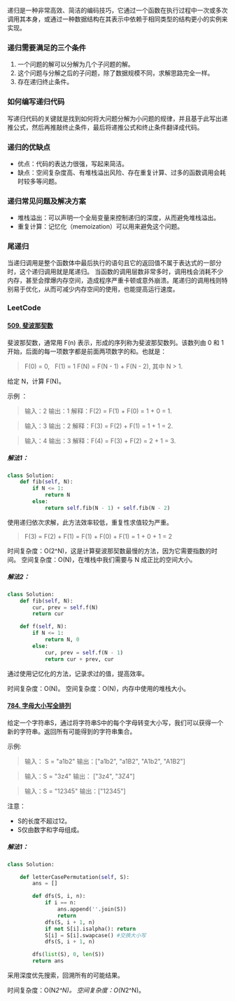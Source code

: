 递归是一种非常高效、简洁的编码技巧，它通过一个函数在执行过程中一次或多次调用其本身，或通过一种数据结构在其表示中依赖于相同类型的结构更小的实例来实现。

### 递归需要满足的三个条件

1. 一个问题的解可以分解为几个子问题的解。
2. 这个问题与分解之后的子问题，除了数据规模不同，求解思路完全一样。
3. 存在递归终止条件。

### 如何编写递归代码

写递归代码的关键就是找到如何将大问题分解为小问题的规律，并且基于此写出递推公式，然后再推敲终止条件，最后将递推公式和终止条件翻译成代码。

### 递归的优缺点

+ 优点：代码的表达力很强，写起来简洁。
+ 缺点：空间复杂度高、有堆栈溢出风险、存在重复计算、过多的函数调用会耗时较多等问题。

### 递归常见问题及解决方案

+ 堆栈溢出：可以声明一个全局变量来控制递归的深度，从而避免堆栈溢出。
+ 重复计算：记忆化（memoization）可以用来避免这个问题。

### 尾递归

当递归调用是整个函数体中最后执行的语句且它的返回值不属于表达式的一部分时，这个递归调用就是尾递归。 当函数的调用层数非常多时，调用栈会消耗不少内存，甚至会撑爆内存空间，造成程序严重卡顿或意外崩溃。尾递归的调用栈则特别易于优化，从而可减少内存空间的使用，也能提高运行速度。

### LeetCode

#### [509. 斐波那契数](https://leetcode-cn.com/problems/fibonacci-number/)

斐波那契数，通常用 F(n) 表示，形成的序列称为斐波那契数列。该数列由 0 和 1 开始，后面的每一项数字都是前面两项数字的和。也就是：

>F(0) = 0,   F(1) = 1
F(N) = F(N - 1) + F(N - 2), 其中 N > 1.

给定 N，计算 F(N)。

示例 ：

>输入：2
输出：1
解释：F(2) = F(1) + F(0) = 1 + 0 = 1.

>输入：3
输出：2
解释：F(3) = F(2) + F(1) = 1 + 1 = 2.

>输入：4
输出：3
解释：F(4) = F(3) + F(2) = 2 + 1 = 3.


##### 解法1：

```python
class Solution:
    def fib(self, N):
        if N <= 1:
            return N
        else:
            return self.fib(N - 1) + self.fib(N - 2)
```

使用递归依次求解，此方法效率较低，重复性求值较为严重。

>F(3) = F(2) + F(1) = F(1) + F(0) + F(1) = 1 + 0 + 1 = 2

时间复杂度：O(2^N)，这是计算斐波那契数最慢的方法，因为它需要指数的时间。
空间复杂度：O(N)，在堆栈中我们需要与 N 成正比的空间大小。

##### 解法2：

```python
class Solution:
    def fib(self, N):
        cur, prev = self.f(N)
        return cur

    def f(self, N):
        if N <= 1:
            return N, 0
        else:
            cur, prev = self.f(N - 1)
            return cur + prev, cur
```

通过使用记忆化的方法，记录求过的值，提高效率。

时间复杂度：O(N)。
空间复杂度：O(N)，内存中使用的堆栈大小。

#### [784. 字母大小写全排列](https://leetcode-cn.com/problems/letter-case-permutation/)

给定一个字符串S，通过将字符串S中的每个字母转变大小写，我们可以获得一个新的字符串。返回所有可能得到的字符串集合。

示例:

>输入： S = "a1b2"
输出：["a1b2", "a1B2", "A1b2", "A1B2"]

>输入：S = "3z4"
输出： ["3z4", "3Z4"]

>输入：S = "12345"
输出：["12345"]

注意：

+ S的长度不超过12。
+ S仅由数字和字母组成。

##### 解法1：
```python
class Solution:

    def letterCasePermutation(self, S):
        ans = []

        def dfs(S, i, n):
            if i == n:
                ans.append(''.join(S))
                return
            dfs(S, i + 1, n)
            if not S[i].isalpha(): return
            S[i] = S[i].swapcase() #交换大小写
            dfs(S, i + 1, n)

        dfs(list(S), 0, len(S))
        return ans
```

采用深度优先搜索，回溯所有的可能结果。

时间复杂度：O(N*2^N)。
空间复杂度：O(N*2^N)。